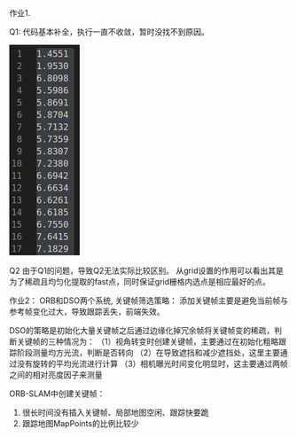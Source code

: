 

作业1.  

Q1: 代码基本补全，执行一直不收敛，暂时没找不到原因。  

![image-20200412212431377](./result.assets/image-20200412212431377.png)

Q2 由于Q1的问题，导致Q2无法实际比较区别。 从grid设置的作用可以看出其是为了稀疏且均匀化提取的fast点，同时保证grid栅格内选点是相应最好的点。





作业2：  ORB和DSO两个系统, 关键帧筛选策略： 添加关键帧主要是避免当前帧与参考帧变化过大，导致跟踪丢失，前端失效。

DSO的策略是初始化大量关键帧之后通过边缘化掉冗余帧将关键帧变的稀疏，判断关键帧的三种情况为：
（1）视角转变时创建关键帧，主要通过在初始化粗略跟踪阶段测量均方光流，判断是否转向
（2）在导致遮挡和减少遮挡处，这里主要通过没有旋转的平均光流进行计算
（3）相机曝光时间变化明显时，这主要通过两帧之间的相对亮度因子来测量

ORB-SLAM中创建关键帧：
1) 很长时间没有插入关键帧、局部地图空闲、跟踪快要跪
2)  跟踪地图MapPoints的比例比较少